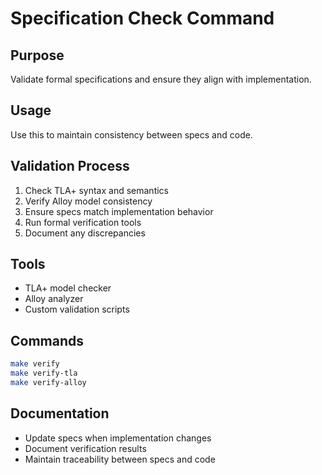 # Specification Check Command

## Purpose
Validate formal specifications and ensure they align with implementation.

## Usage
Use this to maintain consistency between specs and code.

## Validation Process
1. Check TLA+ syntax and semantics
2. Verify Alloy model consistency
3. Ensure specs match implementation behavior
4. Run formal verification tools
5. Document any discrepancies

## Tools
- TLA+ model checker
- Alloy analyzer
- Custom validation scripts

## Commands
```bash
make verify
make verify-tla
make verify-alloy
```

## Documentation
- Update specs when implementation changes
- Document verification results
- Maintain traceability between specs and code
